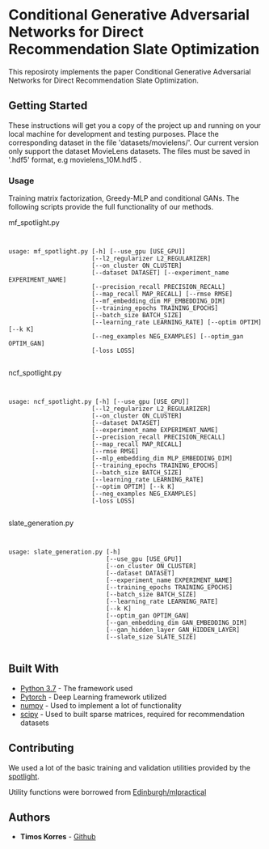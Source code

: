 # Conditional Generative Adversarial Networks for Direct Recommendation Slate Optimization

This reposiroty implements the paper Conditional Generative Adversarial Networks for Direct Recommendation Slate Optimization. 

## Getting Started

These instructions will get you a copy of the project up and running on your local machine for development and testing purposes. Place the corresponding dataset in the file 'datasets/movielens/'. Our current version only support the dataset MovieLens datasets. The files must be saved in '.hdf5' format, e.g movielens_10M.hdf5 .

### Usage 

Training matrix factorization, Greedy-MLP and conditional GANs. The following scripts provide the full functionality of our methods. 

mf_spotlight.py

```


usage: mf_spotlight.py [-h] [--use_gpu [USE_GPU]]
                       [--l2_regularizer L2_REGULARIZER]
                       [--on_cluster ON_CLUSTER] 
                       [--dataset DATASET] [--experiment_name EXPERIMENT_NAME]
                       [--precision_recall PRECISION_RECALL]
                       [--map_recall MAP_RECALL] [--rmse RMSE]
                       [--mf_embedding_dim MF_EMBEDDING_DIM]
                       [--training_epochs TRAINING_EPOCHS]
                       [--batch_size BATCH_SIZE]
                       [--learning_rate LEARNING_RATE] [--optim OPTIM] [--k K]
                       [--neg_examples NEG_EXAMPLES] [--optim_gan OPTIM_GAN]
                       [-loss LOSS]
                       
```

ncf_spotlight.py

```


usage: ncf_spotlight.py [-h] [--use_gpu [USE_GPU]]
                       [--l2_regularizer L2_REGULARIZER]
                       [--on_cluster ON_CLUSTER] 
                       [--dataset DATASET] 
                       [--experiment_name EXPERIMENT_NAME]
                       [--precision_recall PRECISION_RECALL]
                       [--map_recall MAP_RECALL] 
                       [--rmse RMSE]
                       [--mlp_embedding_dim MLP_EMBEDDING_DIM]
                       [--training_epochs TRAINING_EPOCHS]
                       [--batch_size BATCH_SIZE]
                       [--learning_rate LEARNING_RATE] 
                       [--optim OPTIM] [--k K]
                       [--neg_examples NEG_EXAMPLES] 
                       [-loss LOSS]
                       
```

slate_generation.py 

```


usage: slate_generation.py [-h] 
                           [--use_gpu [USE_GPU]]
                           [--on_cluster ON_CLUSTER] 
                           [--dataset DATASET]
                           [--experiment_name EXPERIMENT_NAME]
                           [--training_epochs TRAINING_EPOCHS]
                           [--batch_size BATCH_SIZE]
                           [--learning_rate LEARNING_RATE] 
                           [--k K] 
                           [--optim_gan OPTIM_GAN]
                           [--gan_embedding_dim GAN_EMBEDDING_DIM]
                           [--gan_hidden_layer GAN_HIDDEN_LAYER] 
                           [--slate_size SLATE_SIZE]
                      
```

## Built With

* [Python 3.7](https://www.python.org/downloads/release/python-374/) - The framework used
* [Pytorch](https://pytorch.org/) - Deep Learning framework utilized 
* [numpy](https://www.numpy.org/) - Used to implement a lot of functionality 
* [scipy](https://www.scipy.org/) - Used to built sparse matrices, required for recommendation datasets

## Contributing

We used a lot of the basic training and validation utilities provided by the [spotlight](https://github.com/maciejkula/spotlight).

Utility functions were borrowed from [Edinburgh/mlpractical](https://github.com/CSTR-Edinburgh/mlpractical/tree/mlp2018-9/lab7)


## Authors

* **Timos Korres**  - [Github](https://github.com/Stamatios-Korres)



